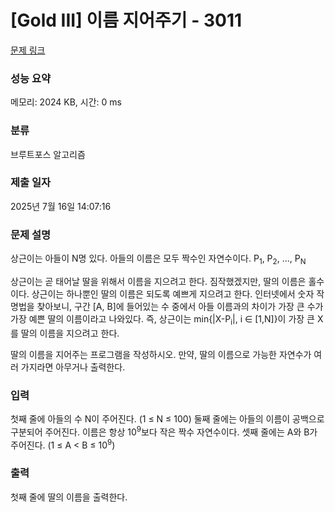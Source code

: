 # [Gold III] 이름 지어주기 - 3011 

[문제 링크](https://www.acmicpc.net/problem/3011) 

### 성능 요약

메모리: 2024 KB, 시간: 0 ms

### 분류

브루트포스 알고리즘

### 제출 일자

2025년 7월 16일 14:07:16

### 문제 설명

<p>상근이는 아들이 N명 있다. 아들의 이름은 모두 짝수인 자연수이다. P<sub>1</sub>, P<sub>2</sub>, ..., P<sub>N</sub></p>

<p>상근이는 곧 태어날 딸을 위해서 이름을 지으려고 한다. 짐작했겠지만, 딸의 이름은 홀수이다. 상근이는 하나뿐인 딸의 이름은 되도록 예쁘게 지으려고 한다. 인터넷에서 숫자 작명법을 찾아보니, 구간 [A, B]에 들어있는 수 중에서 아들 이름과의 차이가 가장 큰 수가 가장 예쁜 딸의 이름이라고 나와있다. 즉, 상근이는 min{|X-P<sub>i</sub>|, i ∈ [1,N]}이 가장 큰 X를 딸의 이름을 지으려고 한다.</p>

<p>딸의 이름을 지어주는 프로그램을 작성하시오. 만약, 딸의 이름으로 가능한 자연수가 여러 가지라면 아무거나 출력한다.</p>

### 입력 

 <p>첫째 줄에 아들의 수 N이 주어진다. (1 ≤ N ≤ 100) 둘째 줄에는 아들의 이름이 공백으로 구분되어 주어진다. 이름은 항상 10<sup>9</sup>보다 작은 짝수 자연수이다. 셋째 줄에는 A와 B가 주어진다. (1 ≤ A < B ≤ 10<sup>9</sup>)</p>

### 출력 

 <p>첫째 줄에 딸의 이름을 출력한다.</p>

